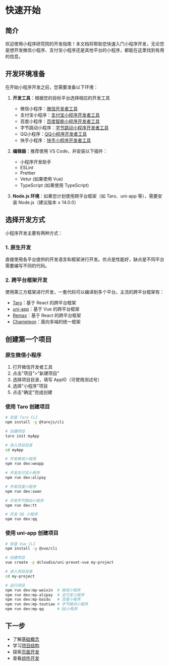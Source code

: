 # 快速开始

## 简介

欢迎使用小程序研究院的开发指南！本文档将帮助您快速入门小程序开发，无论您是想开发微信小程序、支付宝小程序还是其他平台的小程序，都能在这里找到有用的信息。

## 开发环境准备

在开始小程序开发之前，您需要准备以下环境：

1. **开发工具**：根据您的目标平台选择相应的开发工具
   - 微信小程序：[微信开发者工具](https://developers.weixin.qq.com/miniprogram/dev/devtools/download.html)
   - 支付宝小程序：[支付宝小程序开发者工具](https://opendocs.alipay.com/mini/ide/download)
   - 百度小程序：[百度智能小程序开发者工具](https://smartprogram.baidu.com/docs/develop/devtools/history/)
   - 字节跳动小程序：[字节跳动小程序开发者工具](https://microapp.bytedance.com/docs/zh-CN/mini-app/develop/developer-instrument/download/developer-instrument-update-and-download/)
   - QQ小程序：[QQ小程序开发者工具](https://q.qq.com/wiki/tools/devtool/)
   - 快手小程序：[快手小程序开发者工具](https://mp.kuaishou.com/docs/develop/developerTools/downloadPath.html)

2. **编辑器**：推荐使用 VS Code，并安装以下插件：
   - 小程序开发助手
   - ESLint
   - Prettier
   - Vetur (如果使用 Vue)
   - TypeScript (如果使用 TypeScript)

3. **Node.js 环境**：如果您计划使用跨平台框架（如 Taro、uni-app 等），需要安装 Node.js（建议版本 ≥ 14.0.0）

## 选择开发方式

小程序开发主要有两种方式：

### 1. 原生开发

直接使用各平台提供的开发语言和框架进行开发。优点是性能好，缺点是不同平台需要编写不同的代码。

### 2. 跨平台框架开发

使用第三方框架进行开发，一套代码可以编译到多个平台。主流的跨平台框架有：

- [Taro](../frameworks/taro.md)：基于 React 的跨平台框架
- [uni-app](../frameworks/uni-app.md)：基于 Vue 的跨平台框架
- [Remax](../frameworks/remax.md)：基于 React 的跨平台框架
- [Chameleon](../frameworks/chameleon.md)：面向多端的统一框架

## 创建第一个项目

### 原生微信小程序

1. 打开微信开发者工具
2. 点击"项目">"新建项目"
3. 选择项目目录，填写 AppID（可使用测试号）
4. 选择"小程序"项目
5. 点击"确定"完成创建

### 使用 Taro 创建项目

```bash
# 安装 Taro CLI
npm install -g @tarojs/cli

# 创建项目
taro init myApp

# 进入项目目录
cd myApp

# 开发微信小程序
npm run dev:weapp

# 开发支付宝小程序
npm run dev:alipay

# 开发百度小程序
npm run dev:swan

# 开发字节跳动小程序
npm run dev:tt

# 开发 QQ 小程序
npm run dev:qq
```

### 使用 uni-app 创建项目

```bash
# 安装 Vue CLI
npm install -g @vue/cli

# 创建项目
vue create -p dcloudio/uni-preset-vue my-project

# 进入项目目录
cd my-project

# 运行项目
npm run dev:mp-weixin  # 微信小程序
npm run dev:mp-alipay  # 支付宝小程序
npm run dev:mp-baidu   # 百度小程序
npm run dev:mp-toutiao # 字节跳动小程序
npm run dev:mp-qq      # QQ小程序
```

## 下一步

- 了解[基础概念](./basic-concepts.md)
- 学习[项目结构](./project-structure.md)
- 探索[页面开发](./page-development.md)
- 查看[组件开发](./component-development.md)
